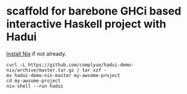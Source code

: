 # scaffold for barebone GHCi based interactive Haskell project with Hadui

[Install Nix](https://github.com/complyue/hadui/wiki/InstallNix) if not
already.

```shell
curl -L https://github.com/complyue/hadui-demo-nix/archive/master.tar.gz | tar xzf -
mv hadui-demo-nix-master my-awsome-project
cd my-awsome-project
nix-shell --run hadui
```
